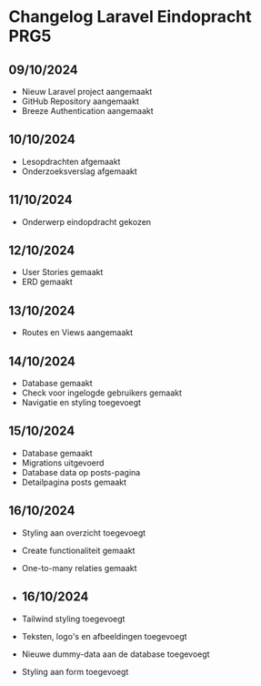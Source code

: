 # Changelog Laravel Eindopracht PRG5

## 09/10/2024
* Nieuw Laravel project aangemaakt
* GitHub Repository aangemaakt
* Breeze Authentication aangemaakt

## 10/10/2024
* Lesopdrachten afgemaakt
* Onderzoeksverslag afgemaakt

## 11/10/2024
* Onderwerp eindopdracht gekozen

## 12/10/2024
* User Stories gemaakt
* ERD gemaakt

## 13/10/2024
* Routes en Views aangemaakt

## 14/10/2024
* Database gemaakt
* Check voor ingelogde gebruikers gemaakt
* Navigatie en styling toegevoegt

## 15/10/2024
* Database gemaakt
* Migrations uitgevoerd
* Database data op posts-pagina
* Detailpagina posts gemaakt

## 16/10/2024
* Styling aan overzicht toegevoegt
* Create functionaliteit gemaakt
* One-to-many relaties gemaakt

* ## 16/10/2024
* Tailwind styling toegevoegt
* Teksten, logo's en afbeeldingen toegevoegt
* Nieuwe dummy-data aan de database toegevoegt
* Styling aan form toegevoegt


